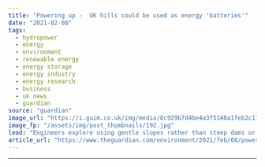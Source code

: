 ```yaml
---
title: "Powering up -  UK hills could be used as energy 'batteries'"
date: "2021-02-08"
tags: 
  - hydropower
  - energy
  - environment
  - renewable energy
  - energy storage
  - energy industry
  - energy research
  - business
  - uk news
  - guardian
source: "guardian"
image_url: "https://i.guim.co.uk/img/media/8c929b7d4be4a3f5140a1feb2c17d8d155057fb9/0_234_7000_4203/master/7000.jpg?width=460&quality=85&auto=format&fit=max&s=82d9a38820da21873c27c1dc12ea365e"
image_fp: "/assets/img/post_thumbnails/192.jpg"
lead: "Engineers explore using gentle slopes rather than steep dams or mountains to store electricityHundreds of hills across the UK could be transformed into renewable energy “batteries” through a pioneering hydropower system embedded underground.A team of..."
article_url: "https://www.theguardian.com/environment/2021/feb/08/powering-up-uk-hills-could-be-used-as-energy-batteries"
---
```


---
